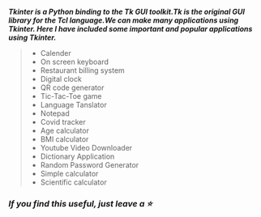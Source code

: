 

**_Tkinter is a Python binding to the Tk GUI toolkit.Tk is the original GUI library for the Tcl language.We can make many applications using Tkinter.
Here I have included some important and popular applications using Tkinter._**

> - Calender
> - On screen keyboard
> - Restaurant billing system
> - Digital clock
> - QR code generator 
> - Tic-Tac-Toe game  
> - Language Tanslator  
> - Notepad
> - Covid tracker
> - Age calculator  
> - BMI calculator
> - Youtube Video Downloader
> - Dictionary Application
> - Random Password Generator
> - Simple calculator
> - Scientific calculator

### _**If you find this useful, just leave a :star:**_


